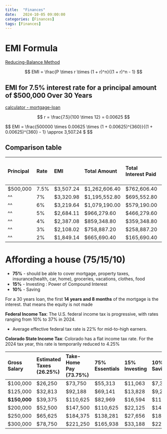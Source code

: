 ```yaml
---
title:  "Finances"
date:   2024-10-05 09:00:00
categories: [Finances] 
tags: [Finances]
---
```


# EMI Formula
[Reducing-Balance Method](https://corporatefinanceinstitute.com/resources/commercial-lending/equated-monthly-installment-emi)

$$ EMI = \frac{P \times r \times (1 + r)^n}{(1 + r)^n - 1} $$

## EMI for 7.5% interest rate for a principal amount of $500,000 Over 30 Years
[calculator - mortgage-loan](https://www.oakstarbank.com/calculator/mortgage-loan)

$$ r = \frac{7.5}{100 \times 12} = 0.00625 $$

$$ EMI = \frac{500000 \times 0.00625 \times (1 + 0.00625)^{360}}{(1 + 0.00625)^{360} - 1} \approx 3,507.24 $ $$

## Comparison table

| Principal | Rate | EMI       | Total Amount  | Total Interest Paid | Principal % Paid as Interest |
|:----------|:-----|:----------|:--------------|:--------------------|:-----------------------------|
| $500,000  | 7.5% | $3,507.24 | $1,262,606.40 | $762,606.40         | 152.52%                      |
| ^^        | 7%   | $3,320.98 | $1,195,552.80 | $695,552.80         | 139.11%                      |
| ^^        | 6%   | $3,219.64 | $1,079,190.00 | $579,190.00         | 115.84%                      |
| ^^        | 5%   | $2,684.11 | $966,279.60   | $466,279.60         | 93.26%                       |
| ^^        | 4%   | $2,387.08 | $859,348.80   | $359,348.80         | 71.87%                       |
| ^^        | 3%   | $2,108.02 | $758,887.20   | $258,887.20         | 51.78%                       |
| ^^        | 2%   | $1,849.14 | $665,690.40   | $165,690.40         | 33.14%                       |

# Affording a house (75/15/10)
- **75%** - should be able to cover mortgage, property taxes, insurance(health, car, home), groceries, vacations, clothes, food
- **15%** -  Investing : Power of Compound Interest
- **10%** -  Saving

For a 30 years loan, the first **14 years and 8 months** of the mortgage is the interest. that means the equity is not made

**Federal Income Tax**: The U.S. federal income tax is progressive, 
with rates ranging from 10% to 37% in 2024. 
- Average effective federal tax rate is 22% for mid-to-high earners.

**Colorado State Income Tax**: Colorado has a flat income tax rate. 
For the 2024 tax year, this rate is temporarily reduced to 4.25%

| Gross Salary     | Estimated Taxes (26.25%)  | Take-Home Pay (73.75%)   | 75% Essentials | 15% Investing  | 10% Savings   | Max EMI Affordability (50% of Essentials) | Monthly EMI Affordability  |
|:-----------------|:--------------------------|:-------------------------|:---------------|:---------------|:--------------|:------------------------------------------|:---------------------------|
| $100,000         | $26,250                   | $73,750                  | $55,313        | $11,063        | $7,375        | $27,656.25                                | $2,304.69                  |
| $125,000         | $32,813                   | $92,188                  | $69,141        | $13,828        | $9,219        | $34,570.31                                | $2,880.86                  |
| **$150,000**     | $39,375                   | $110,625                 | $82,969        | $16,594        | $11,063       | $41,484.38                                | $3,457.03                  |
| $200,000         | $52,500                   | $147,500                 | $110,625       | $22,125        | $14,750       | $55,312.50                                | $4,609.38                  |
| $250,000         | $65,625                   | $184,375                 | $138,281       | $27,656        | $18,438       | $69,140.62                                | $5,761.72                  |
| $300,000         | $78,750                   | $221,250                 | $165,938       | $33,188        | $22,125       | $82,968.75                                | $6,914.06                  |


